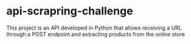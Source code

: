 # api-scrapring-challenge
This project is an API developed in Python that allows receiving a URL through a POST endpoint and extracting products from the online store
